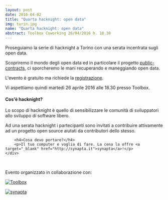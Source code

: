 ```yaml
---
layout: post
date: 2016-04-02
title: "Quarta hacknight: open data"
img: turin.jpg
name: "Quarta hacknight: open data"
abstract: Toolbox Coworking 26/04/2016 h. 18.30
---
```


<div class="row">
    <div class="col-lg-12">
        <p>Proseguiamo la serie di hacknight a Torino con una serata incentrata sugli open data. </p>
        <p>Scopriremo il mondo degli open data ed in particolare il progetto <a href="https://github.com/synapta/public-contracts" target="_blank">public-contracts</a>, ci sporcheremo le mani recuperando e maneggiando open data.</p>
        <p>L'evento è gratuito ma richiede la <a target="_blank" href="https://www.eventbrite.com/e/biglietti-torino-hacknight-open-data-24096344816">registrazione</a>.</p>
        <p>Vi aspettiamo quindi martedì 26 aprile 2016 alle 18.30 presso Toolbox.</p>
    </div>
</div>

<div class="row">
    <div class="col-lg-12">
        <h4>Cos'è hacknight?</h4>
        <p>Lo scopo di hacknight è quello di sensibilizzare le comunità di sviluppatori allo sviluppo di software libero.</p>
        <p>Ad una serata hacknight i partecipanti sono invitati a contribuire attivamente ad un progetto open source aiutati da contributori dello stesso.</p>

        <h4>Cosa devo portare?</h4>
        <p>Il tuo computer e voglia di fare. La cena la offre <a target="_blank" href="http://synapta.it">synapta</a>!</p>
    </div>
</div>

<div class="row">
    <div class="col-lg-12">
        <p><br></p>
        <p>Evento organizzato in collaborazione con:</p>
        <p><a href="http://toolboxoffice.it" target="_blank"><img src="http://www.toolboxoffice.it/img/logo.jpg" alt="Toolbox"></a></p>
        <p><a href="http://synapta.it" target="_blank"><img src="http://menodizero.it/static/synapta-logo.png" alt="synapta"></a></p>
    </div>
</div>
